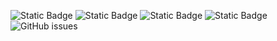 ![Static Badge](https://img.shields.io/badge/blacklists-60-000000) ![Static Badge](https://img.shields.io/badge/blacklisted-2799796-cc0000) ![Static Badge](https://img.shields.io/badge/whitelisted-2247-00CC00) ![Static Badge](https://img.shields.io/badge/streaming_blacklist-28107-000000) ![GitHub issues](https://img.shields.io/github/issues/fabriziosalmi/blacklists)
